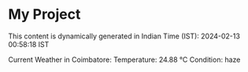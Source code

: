 # My Project

This content is dynamically generated in Indian Time (IST): 2024-02-13 00:58:18 IST


Current Weather in Coimbatore:
Temperature: 24.88 °C
Condition: haze
